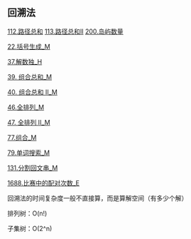 ## 回溯法

[112.路径总和](../explain/112.路径总和_E.md)
[113.路径总和II](../explain/113.路径总和II_M.md)
[200.岛屿数量](../explain/200.岛屿数量_M.md)

[22.括号生成_M](../explain/22.括号生成_M.md)

[37.解数独_H](../explain/37.解数独_H.md)

[39. 组合总和_M](../explain/39.%20组合总和_M.md)

[40. 组合总和 II_M](../explain/40.%20组合总和%20II_M.md)

[46.全排列_M](../explain/46.全排列_M.md)

[47. 全排列 II_M](../explain/47.%20全排列%20II_M.md)

[77.组合_M](../explain/77.组合_M.md)

[79.单词搜索_M](../explain/79.单词搜索_M.md)

[131.分割回文串_M](../explain/131.分割回文串_M.md)

[1688.比赛中的配对次数_E](../explain/1688.比赛中的配对次数_E.md)


回溯法的时间复杂度一般不直接算，而是算解空间（有多少个解）

排列树：O(n!)

子集树：O(2^n)
